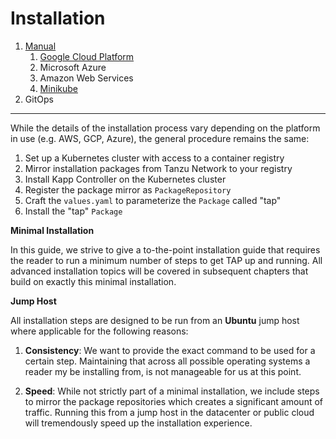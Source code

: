 Installation
============

1. [Manual](./installation/manual)
    1. [Google Cloud Platform](./installation/manual/gcp)
    2. Microsoft Azure
    3. Amazon Web Services
    4. [Minikube](./installation/manual/minikube)
2. GitOps
---

While the details of the installation process vary depending on the platform in use (e.g. AWS, GCP, Azure), the general procedure remains the same:

1. Set up a Kubernetes cluster with access to a container registry
3. Mirror installation packages from Tanzu Network to your registry
4. Install Kapp Controller on the Kubernetes cluster
5. Register the package mirror as `PackageRepository`
6. Craft the `values.yaml` to parameterize the `Package` called "tap"
7. Install the "tap" `Package`

**Minimal Installation**

In this guide, we strive to give a to-the-point installation guide that requires the reader to run a minimum number of steps to get TAP up and running. All advanced installation topics will be covered in subsequent chapters that build on exactly this minimal installation.

**Jump Host**

All installation steps are designed to be run from an **Ubuntu** jump host where applicable for the following reasons:

1. **Consistency**: We want to provide the exact command to be used for a certain step. Maintaining that across all possible operating systems a reader my be installing from, is not manageable for us at this point. 

2. **Speed**: While not strictly part of a minimal installation, we include steps to mirror the package repositories which creates a significant amount of traffic. Running this from a jump host in the datacenter or public cloud will tremendously speed up the installation experience.
